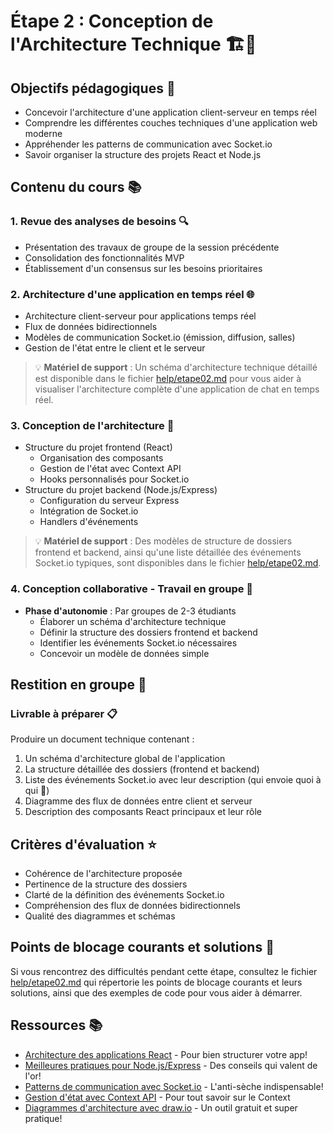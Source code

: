 # Étape 2 : Conception de l'Architecture Technique 🏗️📐

## Objectifs pédagogiques 🎯
- Concevoir l'architecture d'une application client-serveur en temps réel
- Comprendre les différentes couches techniques d'une application web moderne
- Appréhender les patterns de communication avec Socket.io
- Savoir organiser la structure des projets React et Node.js

## Contenu du cours 📚

### 1. Revue des analyses de besoins 🔍
- Présentation des travaux de groupe de la session précédente
- Consolidation des fonctionnalités MVP
- Établissement d'un consensus sur les besoins prioritaires

### 2. Architecture d'une application en temps réel 🌐
- Architecture client-serveur pour applications temps réel
- Flux de données bidirectionnels
- Modèles de communication Socket.io (émission, diffusion, salles)
- Gestion de l'état entre le client et le serveur

> 💡 **Matériel de support** : Un schéma d'architecture technique détaillé est disponible dans le fichier [help/etape02.md](help/etape02.md) pour vous aider à visualiser l'architecture complète d'une application de chat en temps réel.

### 3. Conception de l'architecture 🧩
- Structure du projet frontend (React)
  - Organisation des composants
  - Gestion de l'état avec Context API
  - Hooks personnalisés pour Socket.io
- Structure du projet backend (Node.js/Express)
  - Configuration du serveur Express
  - Intégration de Socket.io
  - Handlers d'événements

> 💡 **Matériel de support** : Des modèles de structure de dossiers frontend et backend, ainsi qu'une liste détaillée des événements Socket.io typiques, sont disponibles dans le fichier [help/etape02.md](help/etape02.md).

### 4. Conception collaborative - Travail en groupe 👥
- **Phase d'autonomie** : Par groupes de 2-3 étudiants
  - Élaborer un schéma d'architecture technique
  - Définir la structure des dossiers frontend et backend
  - Identifier les événements Socket.io nécessaires
  - Concevoir un modèle de données simple

## Restition en groupe 🎤

### Livrable à préparer 📋
Produire un document technique contenant :
1. Un schéma d'architecture global de l'application
2. La structure détaillée des dossiers (frontend et backend)
3. Liste des événements Socket.io avec leur description (qui envoie quoi à qui 📨)
4. Diagramme des flux de données entre client et serveur
5. Description des composants React principaux et leur rôle

## Critères d'évaluation ⭐
- Cohérence de l'architecture proposée
- Pertinence de la structure des dossiers
- Clarté de la définition des événements Socket.io
- Compréhension des flux de données bidirectionnels
- Qualité des diagrammes et schémas

## Points de blocage courants et solutions 🚧

Si vous rencontrez des difficultés pendant cette étape, consultez le fichier [help/etape02.md](help/etape02.md) qui répertorie les points de blocage courants et leurs solutions, ainsi que des exemples de code pour vous aider à démarrer.

## Ressources 📚
- [Architecture des applications React](https://reactjs.org/docs/thinking-in-react.html) - Pour bien structurer votre app!
- [Meilleures pratiques pour Node.js/Express](https://expressjs.com/fr/advanced/best-practice-performance.html) - Des conseils qui valent de l'or!
- [Patterns de communication avec Socket.io](https://socket.io/docs/v4/emit-cheatsheet/) - L'anti-sèche indispensable!
- [Gestion d'état avec Context API](https://reactjs.org/docs/context.html) - Pour tout savoir sur le Context
- [Diagrammes d'architecture avec draw.io](https://app.diagrams.net/) - Un outil gratuit et super pratique!